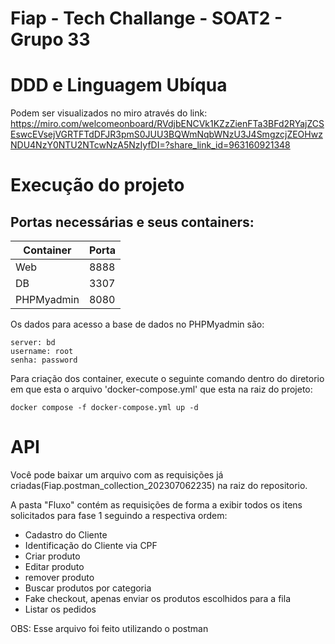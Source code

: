 # Fiap - Tech Challange - SOAT2 - Grupo 33

# DDD e Linguagem Ubíqua

Podem ser visualizados no miro através do link: https://miro.com/welcomeonboard/RVdjbENCVk1KZzZienFTa3BFd2RYajZCSEswcEVsejVGRTFTdDFJR3pmS0JUU3BQWmNqbWNzU3J4SmgzcjZEOHwzNDU4NzY0NTU2NTcwNzA5NzIyfDI=?share_link_id=963160921348


# Execução do projeto

## Portas necessárias e seus containers:

| Container      | Porta |
|----------------|-------|
| Web            | 8888  |
| DB             | 3307  |
| PHPMyadmin     | 8080  |

Os dados para acesso a base de dados no PHPMyadmin são:

    server: bd
    username: root
    senha: password

Para criação dos container, execute o seguinte comando dentro do diretorio em que esta o arquivo 'docker-compose.yml' que esta na raiz do projeto:

    docker compose -f docker-compose.yml up -d


# API

Você pode baixar um arquivo com as requisições já criadas(Fiap.postman_collection_202307062235) na raiz do repositorio. 

A pasta "Fluxo" contém as requisições de forma a exibir todos os itens solicitados para fase 1 seguindo a respectiva ordem:

* Cadastro do Cliente 
* Identificação do Cliente via CPF
* Criar produto 
* Editar produto 
* remover produto
* Buscar produtos por categoria
* Fake checkout, apenas enviar os produtos escolhidos para a fila
* Listar os pedidos

OBS: Esse arquivo foi feito utilizando o postman

